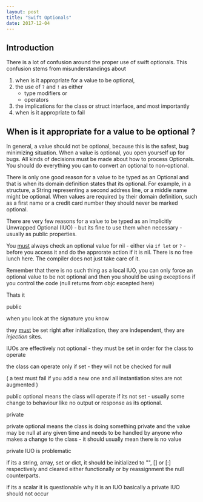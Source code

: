 ```yaml
---
layout: post
title: "Swift Optionals"
date: 2017-12-04
---
```


## Introduction

There is a lot of confusion around the proper use of swift optionals. This confusion stems from misunderstandings about

1. when is it appropriate for a value to be optional,
2. the use of `?` and `!` as either 
   - type modifiers or
   - operators
3. the implications for the  class or struct  interface, and most importantly
4. when is it appropriate to fail



## When is it appropriate for a value to be optional ?

In general, a value should not be optional, because this is the safest, bug minimizing situation. When a value is optional, you open yourself up for bugs. All kinds of decisions must be made about how to process Optionals. You should do everything you can to convert an optional to non-optional.

There is only one good reason for a value to be typed as an Optional and that is when its domain definition states that its optional. For example, in a structure, a String representing a second address line, or a middle name might be optional. When values are required by their domain definition, such as a first name or a credit card number they should never be marked optional. 

There are very few reasons for a value to be typed as an Implicitly Unwrapped Optional (IUO) - but its fine to use them when necessary - usually as public properties.

You <u>must</u> always check an optional value for nil - either via `if let` or `?` - before you access it and do the approrate action if it is nil. There is no free lunch here. The compiler does not just take care of it.



Remember that there is no such thing as a local IUO, you can only force an optional value to be not optional and then you should be using exceptions if you control the code (null returns from objc excepted here)

Thats it



public

when you look at the signature you know 

they <u>must</u> be set right after initialization, they are independent, they are *injection* sites.

IUOs are effectively not optional - they must be set in order for the class to operate

the class can operate only if set - they will not be checked for null

( a test must fail if you add a new one and all instantiation sites are not augmented )

public optional means the class will operate if its not set - usually some change to behaviour like no output or response as its optional.



private 

private optional means the class is doing something private and the value may be null at any given time and needs to be handled by anyone who makes a change to the class - it should usually mean there is no value



private IUO is problematic 

if its a string, array, set or dict, it should be initialized to "", [] or [:]  respectively and cleared either functionally or by reassignment the null counterparts.

if its a scalar it is questionable why it is an IUO basically a private IUO should not occur

